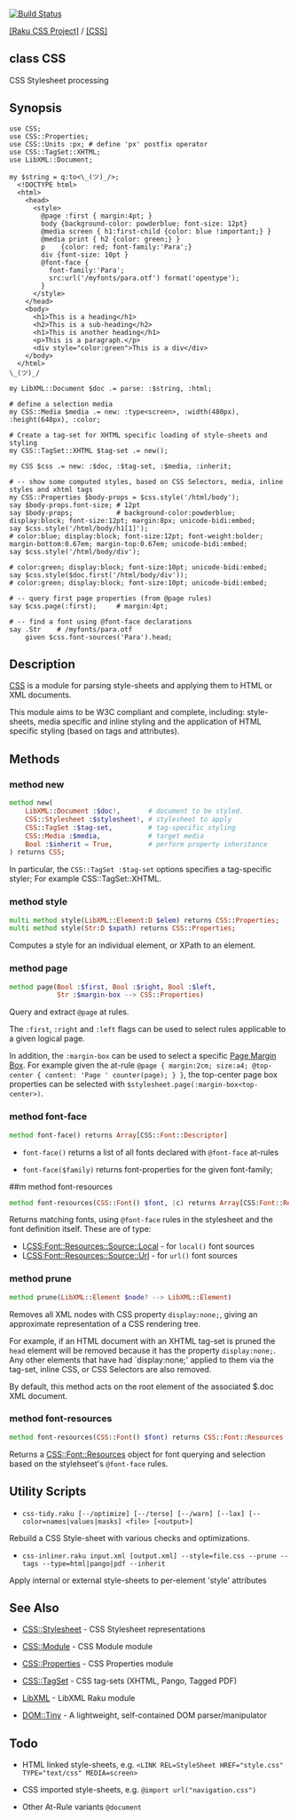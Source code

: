 [![Build Status](https://travis-ci.org/css-raku/CSS-raku.svg?branch=master)](https://travis-ci.org/css-raku/CSS-raku)

[[Raku CSS Project]](https://css-raku.github.io)
 / [[CSS]](https://css-raku.github.io/CSS-raku)

class CSS
---------

CSS Stylesheet processing

Synopsis
--------

    use CSS;
    use CSS::Properties;
    use CSS::Units :px; # define 'px' postfix operator
    use CSS::TagSet::XHTML;
    use LibXML::Document;

    my $string = q:to<\_(ツ)_/>;
      <!DOCTYPE html>
      <html>
        <head>
          <style>
            @page :first { margin:4pt; }
            body {background-color: powderblue; font-size: 12pt}
            @media screen { h1:first-child {color: blue !important;} }
            @media print { h2 {color: green;} }
            p    {color: red; font-family:'Para';}
            div {font-size: 10pt }
            @font-face {
              font-family:'Para';
              src:url('/myfonts/para.otf') format('opentype');
            }
          </style>
        </head>
        <body>
          <h1>This is a heading</h1>
          <h2>This is a sub-heading</h2>
          <h1>This is another heading</h1>
          <p>This is a paragraph.</p>
          <div style="color:green">This is a div</div>
        </body>
      </html>
    \_(ツ)_/

    my LibXML::Document $doc .= parse: :$string, :html;

    # define a selection media
    my CSS::Media $media .= new: :type<screen>, :width(480px), :height(640px), :color;

    # Create a tag-set for XHTML specific loading of style-sheets and styling
    my CSS::TagSet::XHTML $tag-set .= new();

    my CSS $css .= new: :$doc, :$tag-set, :$media, :inherit;

    # -- show some computed styles, based on CSS Selectors, media, inline styles and xhtml tags
    my CSS::Properties $body-props = $css.style('/html/body');
    say $body-props.font-size; # 12pt
    say $body-props;           # background-color:powderblue; display:block; font-size:12pt; margin:8px; unicode-bidi:embed;
    say $css.style('/html/body/h1[1]');
    # color:blue; display:block; font-size:12pt; font-weight:bolder; margin-bottom:0.67em; margin-top:0.67em; unicode-bidi:embed;
    say $css.style('/html/body/div');

    # color:green; display:block; font-size:10pt; unicode-bidi:embed;
    say $css.style($doc.first('/html/body/div'));
    # color:green; display:block; font-size:10pt; unicode-bidi:embed;

    # -- query first page properties (from @page rules)
    say $css.page(:first);     # margin:4pt;

    # -- find a font using @font-face declarations
    say .Str    # /myfonts/para.otf
        given $css.font-sources('Para').head;

Description
-----------

[CSS](https://css-raku.github.io/CSS-raku) is a module for parsing style-sheets and applying them to HTML or XML documents.

This module aims to be W3C compliant and complete, including: style-sheets, media specific and inline styling and the application of HTML specific styling (based on tags and attributes).

Methods
-------

### method new

```raku
method new(
    LibXML::Document :$doc!,       # document to be styled.
    CSS::Stylesheet :$stylesheet!, # stylesheet to apply
    CSS::TagSet :$tag-set,         # tag-specific styling
    CSS::Media :$media,            # target media
    Bool :$inherit = True,         # perform property inheritance
) returns CSS;
```

In particular, the `CSS::TagSet :$tag-set` options specifies a tag-specific styler; For example CSS::TagSet::XHTML. 

### method style

```raku
multi method style(LibXML::Element:D $elem) returns CSS::Properties;
multi method style(Str:D $xpath) returns CSS::Properties;
```

Computes a style for an individual element, or XPath to an element.

### method page

```raku
method page(Bool :$first, Bool :$right, Bool :$left,
            Str :$margin-box --> CSS::Properties)
```

Query and extract `@page` at rules.

The `:first`, `:right` and `:left` flags can be used to select rules applicable to a given logical page.

In addition, the `:margin-box` can be used to select a specific [Page Margin Box](https://www.w3.org/TR/css-page-3/#margin-boxes). For example given the at-rule `@page { margin:2cm; size:a4; @top-center { content: 'Page ' counter(page); } }`, the top-center page box properties can be selected with `$stylesheet.page(:margin-box<top-center>)`.

### method font-face

```raku
method font-face() returns Array[CSS::Font::Descriptor]
```

  * `font-face()` returns a list of all fonts declared with `@font-face` at-rules

  * `font-face($family)` returns font-properties for the given font-family;

##m method font-resources
```raku
method font-resources(CSS::Font() $font, |c) returns Array[CSS:Font::Resources::Source].
```
Returns matching fonts, using `@font-face` rules in the stylesheet and the font definition itself. These are of type:

- L<CSS:Font::Resources::Source::Local> - for `local()` font sources
- L<CSS:Font::Resources::Source::Url> - for `url()` font sources

### method prune

```raku
method prune(LibXML::Element $node? --> LibXML::Element)
```

Removes all XML nodes with CSS property `display:none;`, giving an approximate representation of a CSS rendering tree.

For example, if an HTML document with an XHTML tag-set is pruned the `head` element will be removed because it has the property `display:none;`. Any other elements that have had `display:none;' applied to them via the tag-set, inline CSS, or CSS Selectors are also removed.

By default, this method acts on the root element of the associated $.doc XML document.

### method font-resources

```raku
method font-resources(CSS::Font() $font) returns CSS::Font::Resources
```

Returns a [CSS::Font::Resources](https://css-raku.github.io/CSS-Font-Resources-raku/CSS/Font/Resources) object for font querying and selection based on the stylehseet's `@font-face` rules.

Utility Scripts
---------------

  * `css-tidy.raku [--/optimize] [--/terse] [--/warn] [--lax] [--color=names|values|masks] <file> [<output>]`

Rebuild a CSS Style-sheet with various checks and optimizations.

  * `css-inliner.raku input.xml [output.xml] --style=file.css --prune --tags --type=html|pango|pdf --inherit`

Apply internal or external style-sheets to per-element 'style' attributes

See Also
--------

  * [CSS::Stylesheet](https://css-raku.github.io/CSS-Stylesheet-raku/CSS/Stylesheet) - CSS Stylesheet representations

  * [CSS::Module](https://css-raku.github.io/CSS-Module-raku) - CSS Module module

  * [CSS::Properties](https://css-raku.github.io/CSS-Properties-raku/CSS/Properties) - CSS Properties module

  * [CSS::TagSet](https://css-raku.github.io/CSS-TagSet-raku/CSS/TagSet) - CSS tag-sets (XHTML, Pango, Tagged PDF)

  * [LibXML](https://css-raku.github.io/https://libxml-raku.github.io/LibXML-raku/) - LibXML Raku module

  * [DOM::Tiny](https://github.com/zostay/raku-DOM-Tiny) - A lightweight, self-contained DOM parser/manipulator

Todo
----

- HTML linked style-sheets, e.g. `<LINK REL=StyleSheet HREF="style.css" TYPE="text/css" MEDIA=screen>`

- CSS imported style-sheets, e.g. `@import url("navigation.css")`

- Other At-Rule variants `@document`

